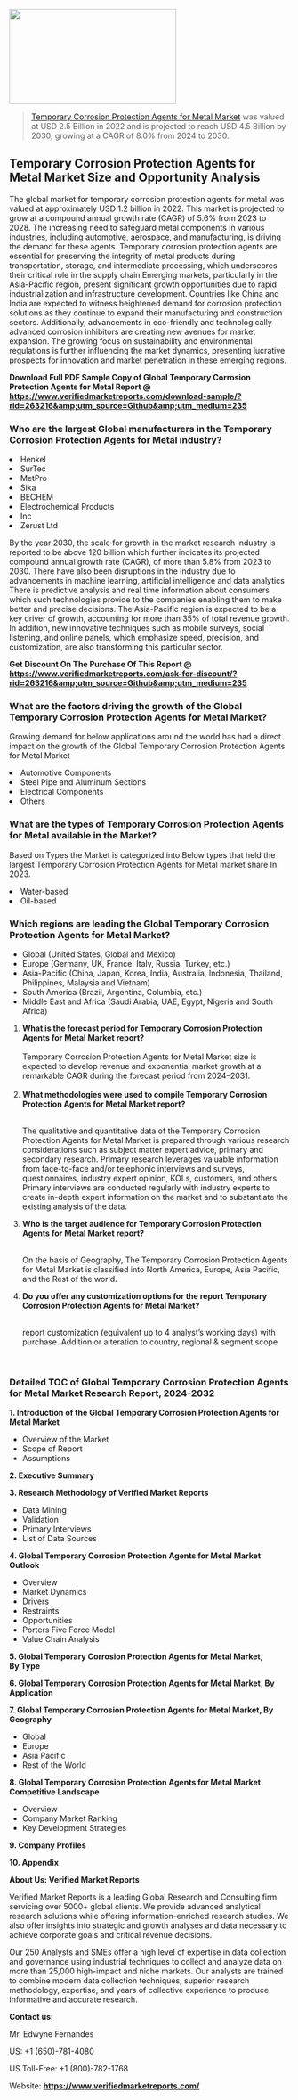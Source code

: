 <img src="https://ffe5etoiles.com/wp-content/uploads/2024/12/MST1-300x171.png" alt="" width="300" height="171" class="alignnone size-medium wp-image-20088" /><blockquote><p><p><a href="https://www.verifiedmarketreports.com/download-sample/?rid=263216&utm_source=Github&utm_medium=235" target="_blank">Temporary Corrosion Protection Agents for Metal Market</a> was valued at USD 2.5 Billion in 2022 and is projected to reach USD 4.5 Billion by 2030, growing at a CAGR of 8.0% from 2024 to 2030.</p></blockquote><p><h2>Temporary Corrosion Protection Agents for Metal Market Size and Opportunity Analysis</h2>The global market for temporary corrosion protection agents for metal was valued at approximately USD 1.2 billion in 2022. This market is projected to grow at a compound annual growth rate (CAGR) of 5.6% from 2023 to 2028. The increasing need to safeguard metal components in various industries, including automotive, aerospace, and manufacturing, is driving the demand for these agents. Temporary corrosion protection agents are essential for preserving the integrity of metal products during transportation, storage, and intermediate processing, which underscores their critical role in the supply chain.Emerging markets, particularly in the Asia-Pacific region, present significant growth opportunities due to rapid industrialization and infrastructure development. Countries like China and India are expected to witness heightened demand for corrosion protection solutions as they continue to expand their manufacturing and construction sectors. Additionally, advancements in eco-friendly and technologically advanced corrosion inhibitors are creating new avenues for market expansion. The growing focus on sustainability and environmental regulations is further influencing the market dynamics, presenting lucrative prospects for innovation and market penetration in these emerging regions.</p><p class=""><strong>Download Full PDF Sample Copy of Global Temporary Corrosion Protection Agents for Metal Report @ <a href="https://www.verifiedmarketreports.com/download-sample/?rid=263216&amp;utm_source=Github&amp;utm_medium=235" target="_blank">https://www.verifiedmarketreports.com/download-sample/?rid=263216&amp;utm_source=Github&amp;utm_medium=235</a></strong></p><h3 id="" class="">Who are the largest Global manufacturers in the Temporary Corrosion Protection Agents for Metal industry?</h3><p><li>Henkel</li><li> SurTec</li><li> MetPro</li><li> Sika</li><li> BECHEM</li><li> Electrochemical Products</li><li> Inc</li><li> Zerust Ltd</li></p><div class=""><div class="" dir="" data-message-author-role="" data-message-id="" data-message-model-slug=""><div class=""><div class=""><div class=""><div class="" dir="" data-message-author-role="" data-message-id="" data-message-model-slug=""><div class=""><div class=""><p>By the year 2030, the scale for growth in the market research industry is reported to be above 120 billion which further indicates its projected compound annual growth rate (CAGR), of more than 5.8% from 2023 to 2030. There have also been disruptions in the industry due to advancements in machine learning, artificial intelligence and data analytics There is predictive analysis and real time information about consumers which such technologies provide to the companies enabling them to make better and precise decisions. The Asia-Pacific region is expected to be a key driver of growth, accounting for more than 35% of total revenue growth. In addition, new innovative techniques such as mobile surveys, social listening, and online panels, which emphasize speed, precision, and customization, are also transforming this particular sector.</p><p><strong>Get Discount On The Purchase Of This Report @&nbsp; <a href="https://www.verifiedmarketreports.com/ask-for-discount/?rid=263216&amp;utm_source=Github&amp;utm_medium=235" target="_blank">https://www.verifiedmarketreports.com/ask-for-discount/?rid=263216&amp;utm_source=Github&amp;utm_medium=235</a></strong></p></div></div></div></div></div></div></div></div><h3 id="" class="">What are the factors driving the growth of the Global Temporary Corrosion Protection Agents for Metal Market?</h3><p id="" class="">Growing demand for below applications around the world has had a direct impact on the growth of the Global Temporary Corrosion Protection Agents for Metal Market</p><p id="" class=""><li>Automotive Components</li><li> Steel Pipe and Aluminum Sections</li><li> Electrical Components</li><li> Others</li></p><h3 id="" class="">What are the types of Temporary Corrosion Protection Agents for Metal available in the Market?</h3><p id="" class="">Based on Types the Market is categorized into Below types that held the largest Temporary Corrosion Protection Agents for Metal market share In 2023.</p><p id="" class=""><li>Water-based</li><li> Oil-based</li></p><h3 id="" class="">Which regions are leading the Global Temporary Corrosion Protection Agents for Metal Market?</h3><ul><li>Global (United States, Global and Mexico)</li><li>Europe (Germany, UK, France, Italy, Russia, Turkey, etc.)</li><li>Asia-Pacific (China, Japan, Korea, India, Australia, Indonesia, Thailand, Philippines, Malaysia and Vietnam)</li><li>South America (Brazil, Argentina, Columbia, etc.)</li><li>Middle East and Africa (Saudi Arabia, UAE, Egypt, Nigeria and South Africa)</li></ul><p><ol><li><strong>What is the forecast period for Temporary Corrosion Protection Agents for Metal Market report?<br /></strong><br /><span data-sheets-root="1" data-sheets-value="{&quot;1&quot;:2,&quot;2&quot;:&quot;XXXX size is expected to develop revenue and exponential market growth at a remarkable CAGR during the forecast period from 2024&ndash;2030.&quot;}" data-sheets-userformat="{&quot;2&quot;:12674,&quot;4&quot;:{&quot;1&quot;:2,&quot;2&quot;:16776960},&quot;10&quot;:2,&quot;11&quot;:0,&quot;15&quot;:&quot;Arial&quot;,&quot;16&quot;:12}">Temporary Corrosion Protection Agents for Metal Market size is expected to develop revenue and exponential market growth at a remarkable CAGR during the forecast period from 2024&ndash;2031.</span><br /><br /></li><li><strong>What methodologies were used to compile Temporary Corrosion Protection Agents for Metal Market report?<br /><br /></strong><p>The qualitative and quantitative data of the&nbsp;Temporary Corrosion Protection Agents for Metal Market is prepared through various research considerations such as subject matter expert advice, primary and secondary research. Primary research leverages valuable information from face-to-face and/or telephonic interviews and surveys, questionnaires, industry expert opinion, KOLs, customers, and others. Primary interviews are conducted regularly with industry experts to create in-depth expert information on the market and to substantiate the existing analysis of the data.&nbsp;</p></li><li><strong>Who is the target audience for Temporary Corrosion Protection Agents for Metal Market report?<br /><br /></strong><p>On the basis of Geography, The&nbsp;Temporary Corrosion Protection Agents for Metal Market is classified into North America, Europe, Asia Pacific, and the Rest of the world.</p></li><li><strong>Do you offer any customization options for the report Temporary Corrosion Protection Agents for Metal Market?<br /><br /></strong><p>report customization (equivalent up to 4 analyst&rsquo;s working days) with purchase. Addition or alteration to country, regional &amp; segment scope</p><p>&nbsp;</p></li></ol></p><h3 id="" class="">Detailed TOC of Global Temporary Corrosion Protection Agents for Metal Market Research Report, 2024-2032</h3><p id="" class=""><strong>1. Introduction of the Global Temporary Corrosion Protection Agents for Metal Market</strong></p><ul><li>Overview of the Market</li><li>Scope of Report</li><li>Assumptions</li></ul><p id="" class=""><strong>2. Executive Summary</strong></p><p id="" class=""><strong>3. Research Methodology of&nbsp;Verified Market Reports</strong></p><ul><li>Data Mining</li><li>Validation</li><li>Primary Interviews</li><li>List of Data Sources</li></ul><p id="" class=""><strong>4. Global Temporary Corrosion Protection Agents for Metal Market Outlook</strong></p><ul><li>Overview</li><li>Market Dynamics</li><li>Drivers</li><li>Restraints</li><li>Opportunities</li><li>Porters Five Force Model</li><li>Value Chain Analysis</li></ul><p id="" class=""><strong>5. Global Temporary Corrosion Protection Agents for Metal Market, By&nbsp;Type</strong></p><p id="" class=""><strong>6. Global Temporary Corrosion Protection Agents for Metal Market, By Application</strong></p><p id="" class=""><strong>7. Global Temporary Corrosion Protection Agents for Metal Market, By Geography</strong></p><ul><li>Global</li><li>Europe</li><li>Asia Pacific</li><li>Rest of the World</li></ul><p id="" class=""><strong>8. Global Temporary Corrosion Protection Agents for Metal Market Competitive Landscape</strong></p><ul><li>Overview</li><li>Company Market Ranking</li><li>Key Development Strategies</li></ul><p id="" class=""><strong>9. Company Profiles</strong></p><p id="" class=""><strong>10. Appendix</strong></p><p id="" class=""><strong>About Us: Verified Market Reports</strong></p><p id="" class="">Verified Market Reports is a leading Global Research and Consulting firm servicing over 5000+ global clients. We provide advanced analytical research solutions while offering information-enriched research studies. We also offer insights into strategic and growth analyses and data necessary to achieve corporate goals and critical revenue decisions.</p><p id="" class="">Our 250 Analysts and SMEs offer a high level of expertise in data collection and governance using industrial techniques to collect and analyze data on more than 25,000 high-impact and niche markets. Our analysts are trained to combine modern data collection techniques, superior research methodology, expertise, and years of collective experience to produce informative and accurate research.</p><p id="" class=""><strong>Contact us:</strong></p><p id="" class="">Mr. Edwyne Fernandes</p><p id="" class="">US: +1 (650)-781-4080</p><p id="" class="">US Toll-Free: +1 (800)-782-1768</p><p id="" class="">Website: <a target="" data-test-app-aware-link=""><strong>https://www.verifiedmarketreports.com/</strong></a></p>
